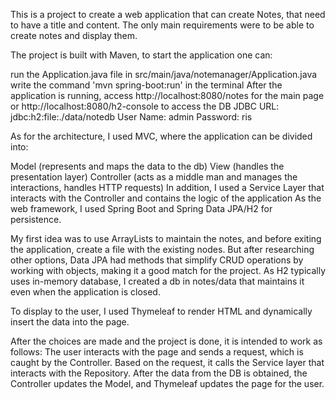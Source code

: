 This is a project to create a web application that can create Notes, that need to have a title and content. The only main requirements were to be able to create notes and display them.

The project is built with Maven, to start the application one can:

run the Application.java file in src/main/java/notemanager/Application.java
write the command 'mvn spring-boot:run' in the terminal
After the application is running, access http://localhost:8080/notes for the main page or http://localhost:8080/h2-console to access the DB JDBC URL: jdbc:h2:file:./data/notedb User Name: admin Password: ris

As for the architecture, I used MVC, where the application can be divided into:

Model (represents and maps the data to the db)
View (handles the presentation layer)
Controller (acts as a middle man and manages the interactions, handles HTTP requests) In addition, I used a Service Layer that interacts with the Controller and contains the logic of the application
As the web framework, I used Spring Boot and Spring Data JPA/H2 for persistence.

My first idea was to use ArrayLists to maintain the notes, and before exiting the application, create a file with the existing nodes. But after researching other options, Data JPA had methods that simplify CRUD operations by working with objects, making it a good match for the project. As H2 typically uses in-memory database, I created a db in notes/data that maintains it even when the application is closed.

To display to the user, I used Thymeleaf to render HTML and dynamically insert the data into the page.

After the choices are made and the project is done, it is intended to work as follows: The user interacts with the page and sends a request, which is caught by the Controller. Based on the request, it calls the Service layer that interacts with the Repository. After the data from the DB is obtained, the Controller updates the Model, and Thymeleaf updates the page for the user.
